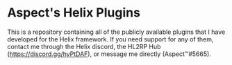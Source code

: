 # Aspect's Helix Plugins

This is a repository containing all of the publicly available plugins that I have developed for the Helix framework. If you need support for any of them, contact me through the Helix discord, the HL2RP Hub (https://discord.gg/hyPtDAF), or message me directly (Aspect™#5665).
